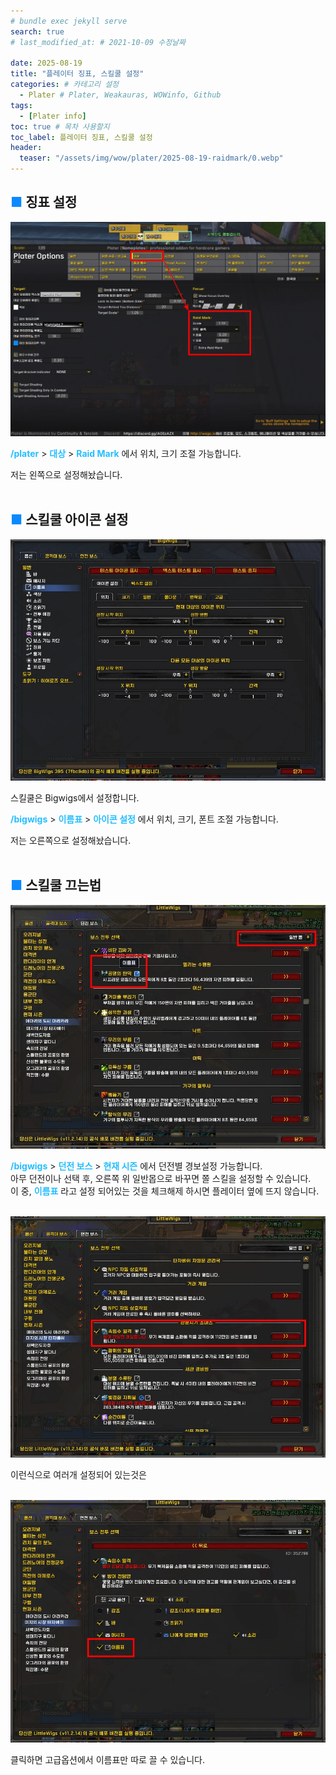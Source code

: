 ```yaml
---
# bundle exec jekyll serve
search: true
# last_modified_at: # 2021-10-09 수정날짜

date: 2025-08-19
title: "플레이터 징표, 스킬쿨 설정"
categories: # 카테고리 설정
  - Plater # Plater, Weakauras, WOWinfo, Github
tags:
  - [Plater info]
toc: true # 목차 사용할지
toc_label: 플레이터 징표, 스킬쿨 설정
header:
  teaser: "/assets/img/wow/plater/2025-08-19-raidmark/0.webp"
---
```


## <span style="color:#0b89ff">■ </span>징표 설정

![이미지 설명](/assets/img/wow/plater/2025-08-19-raidmark/1.webp)

**<span style="color:#26beff">/plater</span>** > 
**<span style="color:#26beff">대상</span>** > 
**<span style="color:#26beff">Raid Mark</span>** 에서 위치, 크기 조절 가능합니다.  

저는 왼쪽으로 설정해놨습니다.
<br>
<br>

## <span style="color:#0b89ff">■ </span>스킬쿨 아이콘 설정

![이미지 설명](/assets/img/wow/plater/2025-08-19-raidmark/2.webp)

스킬쿨은 Bigwigs에서 설정합니다.

**<span style="color:#26beff">/bigwigs</span>** > 
**<span style="color:#26beff">이름표</span>** > 
**<span style="color:#26beff">아이콘 설정</span>** 에서 위치, 크기, 폰트 조절 가능합니다.

저는 오른쪽으로 설정해놨습니다.
<br>
<br>

## <span style="color:#0b89ff">■ </span>스킬쿨 끄는법

![이미지 설명](/assets/img/wow/plater/2025-08-19-raidmark/3.webp)

**<span style="color:#26beff">/bigwigs</span>** > 
**<span style="color:#26beff">던전 보스</span>** > 
**<span style="color:#26beff">현재 시즌</span>** 에서 던전별 경보설정 가능합니다.  
아무 던전이나 선택 후, 오른쪽 위 일반몹으로 바꾸면 쫄 스킬을 설정할 수 있습니다.  
이 중, **<span style="color:#26beff">이름표</span>** 라고 설정 되어있는 것을 체크해제 하시면 플레이터 옆에 뜨지 않습니다.  
<br>

![이미지 설명](/assets/img/wow/plater/2025-08-19-raidmark/4.webp)

이런식으로 여러개 설정되어 있는것은  
<br>

![이미지 설명](/assets/img/wow/plater/2025-08-19-raidmark/5.webp)

클릭하면 고급옵션에서 이름표만 따로 끌 수 있습니다.